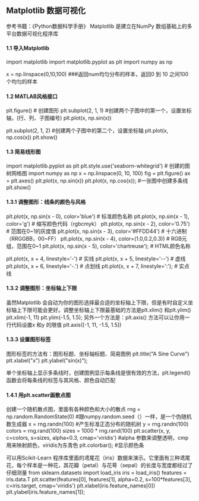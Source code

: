 ## Matplotlib 数据可视化

参考书籍：《Python数据科学手册》
Matplotlib 是建立在NumPy 数组基础上的多平台数据可视化程序库

#### 1.1 导入Matplotlib
import matplotlib 
import matplotlib.pyplot as plt
import numpy as np

x = np.linspace(0,10,100) ###返回num均匀分布的样本，返回0 到 10 之间100个均匀的样本

#### 1.2 MATLAB风格接口
plt.figure() # 创建图形 
plt.subplot(2, 1, 1)  #创建两个子图中的第一个，设置坐标轴，(行、列、子图编号)
plt.plot(x, np.sin(x))

plt.subplot(2, 1, 2) #创建两个子图中的第二个，设置坐标轴
plt.plot(x, np.cos(x))
plt.show()

#### 1.3 简易线形图
import matplotlib.pyplot as plt
plt.style.use('seaborn-whitegrid') # 创建的图树网格图
import numpy as np
x = np.linspace(0, 10, 100)
fig = plt.figure()
ax = plt.axes()
plt.plot(x, np.sin(x))
plt.plot(x, np.cos(x)); #一张图中创建多条线
plt.show()

#### 1.3.1 调整图形：线条的颜色与风格

plt.plot(x, np.sin(x - 0), color='blue') # 标准颜色名称
plt.plot(x, np.sin(x - 1), color='g') # 缩写颜色代码（rgbcmyk）
plt.plot(x, np.sin(x - 2), color='0.75') # 范围在0~1的灰度值
plt.plot(x, np.sin(x - 3), color='#FFDD44') # 十六进制（RRGGBB，00~FF）
plt.plot(x, np.sin(x - 4), color=(1.0,0.2,0.3)) # RGB元组，范围在0~1
plt.plot(x, np.sin(x - 5), color='chartreuse'); # HTML颜色名称

plt.plot(x, x + 4, linestyle='-') # 实线
plt.plot(x, x + 5, linestyle='--') # 虚线
plt.plot(x, x + 6, linestyle='-.') # 点划线
plt.plot(x, x + 7, linestyle=':'); # 实点线

#### 1.3.2 调整图形：坐标轴上下限

虽然Matplotlib 会自动为你的图形选择最合适的坐标轴上下限，但是有时自定义坐标轴上下限可能会更好。调整坐标轴上下限最基础的方法是plt.xlim() 和plt.ylim()
plt.xlim(-1, 11)
plt.ylim(-1.5, 1.5);
另外一个方法是：plt.axis() 方法可以让你用一行代码设置x 和y 的限值
plt.axis([-1, 11, -1.5, 1.5])

#### 1.3.3 设置图形标签

图形标签的方法有：图形标题、坐标轴标题、简易图例
plt.title("A Sine Curve")
plt.xlabel("x")
plt.ylabel("sin(x)");

单个坐标轴上显示多条线时，创建图例显示每条线是很有效的方法，plt.legend() 函数会将每条线的标签与其风格、颜色自动匹配

#### 1.4.1 用plt.scatter画散点图

创建一个随机散点图，里面有各种颜色和大小的散点
rng = np.random.RandomState(0)  #跟numpy.random.seed（）一样，是一个伪随机数生成器
x = rng.randn(100) #产生标准正态分布的随机树
y = rng.randn(100)
colors = rng.rand(100)
sizes = 1000 * rng.rand(100)
plt.scatter(x, y, c=colors, s=sizes, alpha=0.3, cmap='viridis') #alpha 参数来调整透明，cmp用来映射颜色，viridis为东青色
plt.colorbar(); #显示颜色条

可以用Scikit-Learn 程序库里面的鸢尾花（iris）数据来演示。它里面有三种鸢尾花，每个样本是一种花，其花瓣（petal）与花萼（sepal）的长度与宽度都经过了仔细测量
from sklearn.datasets import load_iris
iris = load_iris()
features = iris.data.T
plt.scatter(features[0], features[1], alpha=0.2,
s=100*features[3], c=iris.target, cmap='viridis')
plt.xlabel(iris.feature_names[0])
plt.ylabel(iris.feature_names[1]);